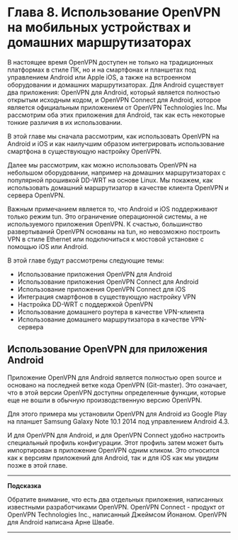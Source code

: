 # Глава 8. Использование OpenVPN на мобильных устройствах и домашних маршрутизаторах

В настоящее время OpenVPN доступен не только на традиционных платформах в стиле ПК, но и на смартфонах и планшетах под управлением Android или Apple iOS, а также на встроенном оборудовании и домашних маршрутизаторах. Для Android существует два приложения: OpenVPN для Android, который является полностью открытым исходным кодом, и OpenVPN Connect для Android, которое является официальным приложением от OpenVPN Technologies Inc. Мы рассмотрим оба этих приложения для Android, так как есть некоторые тонкие различия в их использовании.

В этой главе мы сначала рассмотрим, как использовать OpenVPN на Android и iOS и как наилучшим образом интегрировать использование смартфона в существующую настройку OpenVPN.

Далее мы рассмотрим, как можно использовать OpenVPN на небольшом оборудовании, например на домашних маршрутизаторах с популярной прошивкой DD-WRT на основе Linux. Мы покажем, как использовать домашний маршрутизатор в качестве клиента OpenVPN и сервера OpenVPN.

Важным примечанием является то, что Android и iOS поддерживают только режим tun. Это ограничение операционной системы, а не используемого приложения OpenVPN. К счастью, большинство развертываний OpenVPN основаны на tun, но невозможно построить VPN в стиле Ethernet или подключиться к мостовой установке с помощью iOS или Android.

В этой главе будут рассмотрены следующие темы:

* Использование приложения OpenVPN для Android
* Использование приложения OpenVPN Connect для Android
* Использование приложения OpenVPN Connect для iOS
* Интеграция смартфонов в существующую настройку VPN
* Настройка DD-WRT с поддержкой OpenVPN
* Использование домашнего роутера в качестве VPN-клиента
* Использование домашнего маршрутизатора в качестве VPN-сервера

## Использование OpenVPN для приложения Android

Приложение OpenVPN для Android является полностью open source и основано на последней ветке кода OpenVPN (Git-master). Это означает, что в этой версии OpenVPN доступны определенные функции, которые еще не вошли в обычную производственную версию OpenVPN.

Для этого примера мы установили OpenVPN для Android из Google Play на планшет Samsung Galaxy Note 10.1 2014 под управлением Android 4.3.

И для OpenVPN для Android, и для OpenVPN Connect удобно настроить специальный профиль конфигурации. Этот профиль затем может быть импортирован в приложение OpenVPN одним кликом. Это относится как к версиям приложений для Android, так и для iOS как мы увидим позже в этой главе.

---

**Подсказка**

Обратите внимание, что есть два отдельных приложения, написанных известными разработчиками OpenVPN. OpenVPN Connect - продукт от OpenVPN Technologies Inc., написанный Джеймсом Йонаном. OpenVPN для Android написана Арне Швабе.

---
